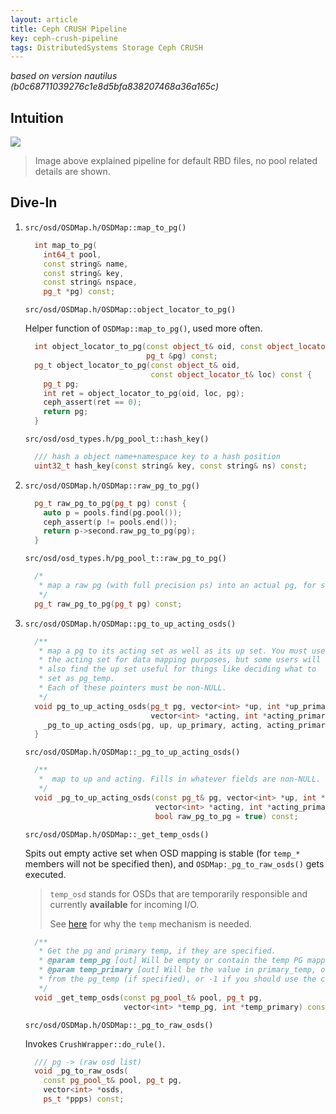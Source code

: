 ```yaml
---
layout: article
title: Ceph CRUSH Pipeline
key: ceph-crush-pipeline
tags: DistributedSystems Storage Ceph CRUSH
---
```


<!-- more -->

_based on version nautilus (b0c68711039276c1e8d5bfa838207468a36a165c)_


## Intuition

![](https://blog-10039692.file.myqcloud.com/1510039997413_2100_1510040043286.jpg)

> Image above explained pipeline for default RBD files, no pool related details are shown.


## Dive-In

1.  `src/osd/OSDMap.h/OSDMap::map_to_pg()`

    ```c++
      int map_to_pg(
        int64_t pool,
        const string& name,
        const string& key,
        const string& nspace,
        pg_t *pg) const;
    ```

    `src/osd/OSDMap.h/OSDMap::object_locator_to_pg()`

    Helper function of `OSDMap::map_to_pg()`, used more often.

    ```c++
      int object_locator_to_pg(const object_t& oid, const object_locator_t& loc,
                               pg_t &pg) const;
      pg_t object_locator_to_pg(const object_t& oid,
                                const object_locator_t& loc) const {
        pg_t pg;
        int ret = object_locator_to_pg(oid, loc, pg);
        ceph_assert(ret == 0);
        return pg;
      }
    ```

    `src/osd/osd_types.h/pg_pool_t::hash_key()`

    ```c++
      /// hash a object name+namespace key to a hash position
      uint32_t hash_key(const string& key, const string& ns) const;
    ```

2. `src/osd/OSDMap.h/OSDMap::raw_pg_to_pg()`

    ```c++
      pg_t raw_pg_to_pg(pg_t pg) const {
        auto p = pools.find(pg.pool());
        ceph_assert(p != pools.end());
        return p->second.raw_pg_to_pg(pg);
      }
    ```

   `src/osd/osd_types.h/pg_pool_t::raw_pg_to_pg()`

    ```c++
      /*
       * map a raw pg (with full precision ps) into an actual pg, for storage
       */
      pg_t raw_pg_to_pg(pg_t pg) const;
    ```

3. `src/osd/OSDMap.h/OSDMap::pg_to_up_acting_osds()`

    ```c++
      /**
       * map a pg to its acting set as well as its up set. You must use
       * the acting set for data mapping purposes, but some users will
       * also find the up set useful for things like deciding what to
       * set as pg_temp.
       * Each of these pointers must be non-NULL.
       */
      void pg_to_up_acting_osds(pg_t pg, vector<int> *up, int *up_primary,
                                vector<int> *acting, int *acting_primary) const {
        _pg_to_up_acting_osds(pg, up, up_primary, acting, acting_primary);
      }
    ```

    `src/osd/OSDMap.h/OSDMap::_pg_to_up_acting_osds()`

    ```c++
      /**
       *  map to up and acting. Fills in whatever fields are non-NULL.
       */
      void _pg_to_up_acting_osds(const pg_t& pg, vector<int> *up, int *up_primary,
                                 vector<int> *acting, int *acting_primary,
                                 bool raw_pg_to_pg = true) const;
    ```

    `src/osd/OSDMap.h/OSDMap::_get_temp_osds()`

    Spits out empty active set when OSD mapping is stable (for `temp_*` members
    will not be specified then), and `OSDMap:_pg_to_raw_osds()` gets executed.

    > `temp_osd` stands for OSDs that are temporarily responsible and currently
    > __available__ for incoming I/O.
    >
    > See [here](https://blog.csdn.net/wojiaowugen/article/details/80204121) for
    > why the `temp` mechanism is needed.

    ```c++
      /**
       * Get the pg and primary temp, if they are specified.
       * @param temp_pg [out] Will be empty or contain the temp PG mapping on return
       * @param temp_primary [out] Will be the value in primary_temp, or a value derived
       * from the pg_temp (if specified), or -1 if you should use the calculated (up_)primary.
       */
      void _get_temp_osds(const pg_pool_t& pool, pg_t pg,
                          vector<int> *temp_pg, int *temp_primary) const;
    ```

    `src/osd/OSDMap.h/OSDMap::_pg_to_raw_osds()`

    Invokes `CrushWrapper::do_rule()`.

    ```c++
      /// pg -> (raw osd list)
      void _pg_to_raw_osds(
        const pg_pool_t& pool, pg_t pg,
        vector<int> *osds,
        ps_t *ppps) const;
    ```
